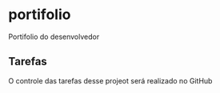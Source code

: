 # portifolio
Portifolio do desenvolvedor

## Tarefas

O controle das tarefas desse projeot será realizado no GitHub
